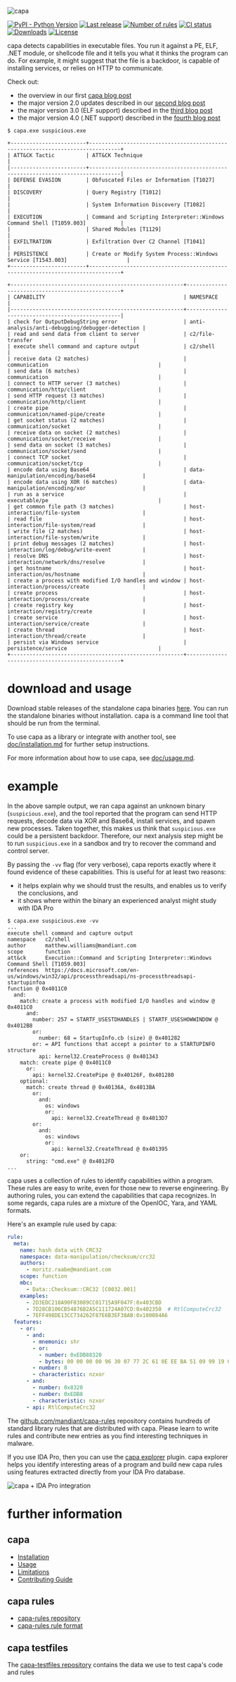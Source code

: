 ![capa](https://github.com/mandiant/capa/blob/master/.github/logo.png)

[![PyPI - Python Version](https://img.shields.io/pypi/pyversions/flare-capa)](https://pypi.org/project/flare-capa)
[![Last release](https://img.shields.io/github/v/release/mandiant/capa)](https://github.com/mandiant/capa/releases)
[![Number of rules](https://img.shields.io/badge/rules-802-blue.svg)](https://github.com/mandiant/capa-rules)
[![CI status](https://github.com/mandiant/capa/workflows/CI/badge.svg)](https://github.com/mandiant/capa/actions?query=workflow%3ACI+event%3Apush+branch%3Amaster)
[![Downloads](https://img.shields.io/github/downloads/mandiant/capa/total)](https://github.com/mandiant/capa/releases)
[![License](https://img.shields.io/badge/license-Apache--2.0-green.svg)](LICENSE.txt)

capa detects capabilities in executable files.
You run it against a PE, ELF, .NET module, or shellcode file and it tells you what it thinks the program can do.
For example, it might suggest that the file is a backdoor, is capable of installing services, or relies on HTTP to communicate.

Check out:
- the overview in our first [capa blog post](https://www.mandiant.com/resources/capa-automatically-identify-malware-capabilities)
- the major version 2.0 updates described in our [second blog post](https://www.mandiant.com/resources/capa-2-better-stronger-faster)
- the major version 3.0 (ELF support) described in the [third blog post](https://www.mandiant.com/resources/elfant-in-the-room-capa-v3)
- the major version 4.0 (.NET support) described in the [fourth blog post](https://www.mandiant.com/resources/blog/capa-v4-casting-wider-net)

```
$ capa.exe suspicious.exe

+------------------------+--------------------------------------------------------------------------------+
| ATT&CK Tactic          | ATT&CK Technique                                                               |
|------------------------+--------------------------------------------------------------------------------|
| DEFENSE EVASION        | Obfuscated Files or Information [T1027]                                        |
| DISCOVERY              | Query Registry [T1012]                                                         |
|                        | System Information Discovery [T1082]                                           |
| EXECUTION              | Command and Scripting Interpreter::Windows Command Shell [T1059.003]           |
|                        | Shared Modules [T1129]                                                         |
| EXFILTRATION           | Exfiltration Over C2 Channel [T1041]                                           |
| PERSISTENCE            | Create or Modify System Process::Windows Service [T1543.003]                   |
+------------------------+--------------------------------------------------------------------------------+

+-------------------------------------------------------+-------------------------------------------------+
| CAPABILITY                                            | NAMESPACE                                       |
|-------------------------------------------------------+-------------------------------------------------|
| check for OutputDebugString error                     | anti-analysis/anti-debugging/debugger-detection |
| read and send data from client to server              | c2/file-transfer                                |
| execute shell command and capture output              | c2/shell                                        |
| receive data (2 matches)                              | communication                                   |
| send data (6 matches)                                 | communication                                   |
| connect to HTTP server (3 matches)                    | communication/http/client                       |
| send HTTP request (3 matches)                         | communication/http/client                       |
| create pipe                                           | communication/named-pipe/create                 |
| get socket status (2 matches)                         | communication/socket                            |
| receive data on socket (2 matches)                    | communication/socket/receive                    |
| send data on socket (3 matches)                       | communication/socket/send                       |
| connect TCP socket                                    | communication/socket/tcp                        |
| encode data using Base64                              | data-manipulation/encoding/base64               |
| encode data using XOR (6 matches)                     | data-manipulation/encoding/xor                  |
| run as a service                                      | executable/pe                                   |
| get common file path (3 matches)                      | host-interaction/file-system                    |
| read file                                             | host-interaction/file-system/read               |
| write file (2 matches)                                | host-interaction/file-system/write              |
| print debug messages (2 matches)                      | host-interaction/log/debug/write-event          |
| resolve DNS                                           | host-interaction/network/dns/resolve            |
| get hostname                                          | host-interaction/os/hostname                    |
| create a process with modified I/O handles and window | host-interaction/process/create                 |
| create process                                        | host-interaction/process/create                 |
| create registry key                                   | host-interaction/registry/create                |
| create service                                        | host-interaction/service/create                 |
| create thread                                         | host-interaction/thread/create                  |
| persist via Windows service                           | persistence/service                             |
+-------------------------------------------------------+-------------------------------------------------+
```

# download and usage

Download stable releases of the standalone capa binaries [here](https://github.com/mandiant/capa/releases). You can run the standalone binaries without installation. capa is a command line tool that should be run from the terminal.

To use capa as a library or integrate with another tool, see [doc/installation.md](https://github.com/mandiant/capa/blob/master/doc/installation.md) for further setup instructions.

For more information about how to use capa, see [doc/usage.md](https://github.com/mandiant/capa/blob/master/doc/usage.md).

# example

In the above sample output, we ran capa against an unknown binary (`suspicious.exe`),
and the tool reported that the program can send HTTP requests, decode data via XOR and Base64,
install services, and spawn new processes.
Taken together, this makes us think that `suspicious.exe` could be a persistent backdoor.
Therefore, our next analysis step might be to run `suspicious.exe` in a sandbox and try to recover the command and control server.

By passing the `-vv` flag (for very verbose), capa reports exactly where it found evidence of these capabilities.
This is useful for at least two reasons:

  - it helps explain why we should trust the results, and enables us to verify the conclusions, and
  - it shows where within the binary an experienced analyst might study with IDA Pro

```
$ capa.exe suspicious.exe -vv
...
execute shell command and capture output
namespace   c2/shell
author      matthew.williams@mandiant.com
scope       function
att&ck      Execution::Command and Scripting Interpreter::Windows Command Shell [T1059.003]
references  https://docs.microsoft.com/en-us/windows/win32/api/processthreadsapi/ns-processthreadsapi-startupinfoa
function @ 0x4011C0
  and:
    match: create a process with modified I/O handles and window @ 0x4011C0
      and:
        number: 257 = STARTF_USESTDHANDLES | STARTF_USESHOWWINDOW @ 0x4012B8
        or:
          number: 68 = StartupInfo.cb (size) @ 0x401282
        or: = API functions that accept a pointer to a STARTUPINFO structure
          api: kernel32.CreateProcess @ 0x401343
    match: create pipe @ 0x4011C0
      or:
        api: kernel32.CreatePipe @ 0x40126F, 0x401280
    optional:
      match: create thread @ 0x40136A, 0x4013BA
        or:
          and:
            os: windows
            or:
              api: kernel32.CreateThread @ 0x4013D7
        or:
          and:
            os: windows
            or:
              api: kernel32.CreateThread @ 0x401395
    or:
      string: "cmd.exe" @ 0x4012FD
...
```

capa uses a collection of rules to identify capabilities within a program.
These rules are easy to write, even for those new to reverse engineering.
By authoring rules, you can extend the capabilities that capa recognizes.
In some regards, capa rules are a mixture of the OpenIOC, Yara, and YAML formats.

Here's an example rule used by capa:

```yaml
rule:
  meta:
    name: hash data with CRC32
    namespace: data-manipulation/checksum/crc32
    authors:
      - moritz.raabe@mandiant.com
    scope: function
    mbc:
      - Data::Checksum::CRC32 [C0032.001]
    examples:
      - 2D3EDC218A90F03089CC01715A9F047F:0x403CBD
      - 7D28CB106CB54876B2A5C111724A07CD:0x402350  # RtlComputeCrc32
      - 7EFF498DE13CC734262F87E6B3EF38AB:0x100084A6
  features:
    - or:
      - and:
        - mnemonic: shr
        - or:
          - number: 0xEDB88320
          - bytes: 00 00 00 00 96 30 07 77 2C 61 0E EE BA 51 09 99 19 C4 6D 07 8F F4 6A 70 35 A5 63 E9 A3 95 64 9E = crc32_tab
        - number: 8
        - characteristic: nzxor
      - and:
        - number: 0x8320
        - number: 0xEDB8
        - characteristic: nzxor
      - api: RtlComputeCrc32
```

The [github.com/mandiant/capa-rules](https://github.com/mandiant/capa-rules) repository contains hundreds of standard library rules that are distributed with capa.
Please learn to write rules and contribute new entries as you find interesting techniques in malware.

If you use IDA Pro, then you can use the [capa explorer](https://github.com/mandiant/capa/tree/master/capa/ida/plugin) plugin.
capa explorer helps you identify interesting areas of a program and build new capa rules using features extracted directly from your IDA Pro database.

![capa + IDA Pro integration](https://github.com/mandiant/capa/blob/master/doc/img/explorer_expanded.png)

# further information
## capa
- [Installation](https://github.com/mandiant/capa/blob/master/doc/installation.md)
- [Usage](https://github.com/mandiant/capa/blob/master/doc/usage.md)
- [Limitations](https://github.com/mandiant/capa/blob/master/doc/limitations.md)
- [Contributing Guide](https://github.com/mandiant/capa/blob/master/.github/CONTRIBUTING.md)

## capa rules
- [capa-rules repository](https://github.com/mandiant/capa-rules)
- [capa-rules rule format](https://github.com/mandiant/capa-rules/blob/master/doc/format.md)

## capa testfiles
The [capa-testfiles repository](https://github.com/mandiant/capa-testfiles) contains the data we use to test capa's code and rules
